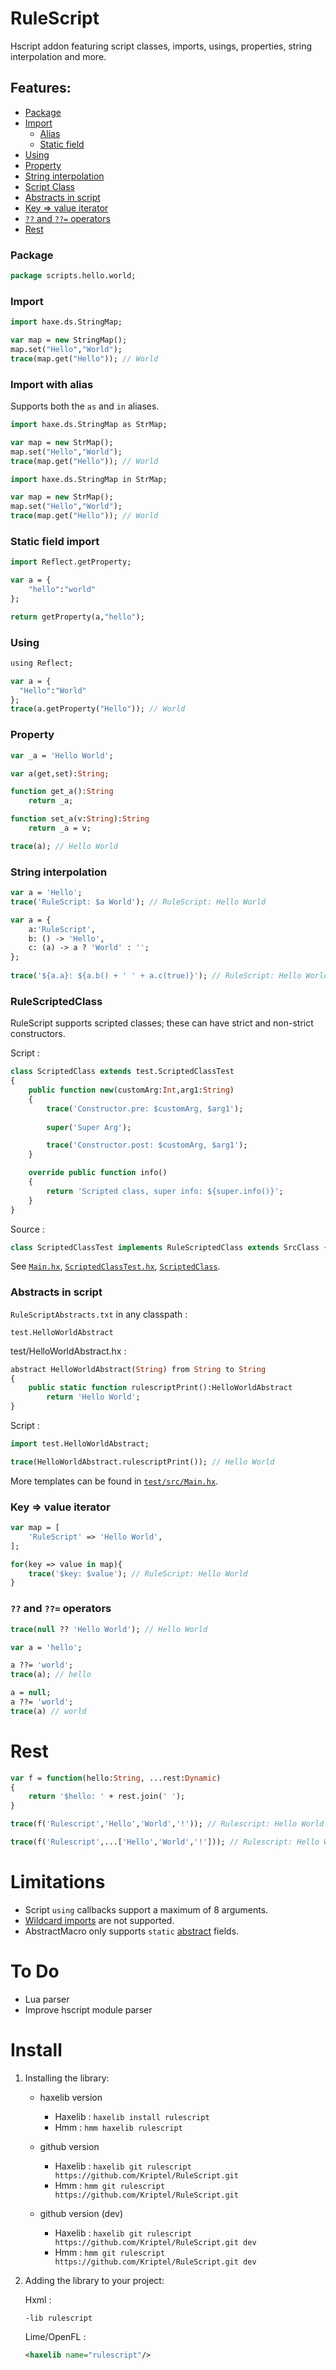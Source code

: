 # RuleScript

Hscript addon featuring script classes, imports, usings, properties, string interpolation and more.

## Features:

- [Package](#package)
- [Import](#import)
	- [Alias](#import-with-alias)
	- [Static field](#static-field-import)
- [Using](#using)
- [Property](#property)
- [String interpolation](#string-interpolation)
- [Script Class](#rulescriptedclass)
- [Abstracts in script](#abstracts-in-script)
- [Key => value iterator](#key--value-iterator)
- [`??` and `??=` operators](#and--operators)
- [Rest](#rest)

### Package
```haxe
package scripts.hello.world;
```
### Import
```haxe
import haxe.ds.StringMap;

var map = new StringMap();
map.set("Hello","World");
trace(map.get("Hello")); // World
```
### Import with alias
Supports both the `as` and `in` aliases.
```haxe
import haxe.ds.StringMap as StrMap;

var map = new StrMap();
map.set("Hello","World");
trace(map.get("Hello")); // World
```
```haxe
import haxe.ds.StringMap in StrMap;

var map = new StrMap();
map.set("Hello","World");
trace(map.get("Hello")); // World
```

### Static field import
```haxe
import Reflect.getProperty;

var a = {
	"hello":"world"
};

return getProperty(a,"hello");
```

### Using
```haxe
using Reflect;

var a = {
  "Hello":"World"
};
trace(a.getProperty("Hello")); // World
```

### Property
```haxe
var _a = 'Hello World';

var a(get,set):String;

function get_a():String
	return _a;

function set_a(v:String):String
	return _a = v;

trace(a); // Hello World
```

### String interpolation
```haxe
var a = 'Hello';
trace('RuleScript: $a World'); // RuleScript: Hello World
```
```haxe
var a = {
    a:'RuleScript',
    b: () -> 'Hello',
    c: (a) -> a ? 'World' : '';
};
        
trace('${a.a}: ${a.b() + ' ' + a.c(true)}'); // RuleScript: Hello World
```

### RuleScriptedClass
RuleScript supports scripted classes; these can have strict and non-strict constructors.

Script :
```haxe
class ScriptedClass extends test.ScriptedClassTest
{
	public function new(customArg:Int,arg1:String)
	{
		trace('Constructor.pre: $customArg, $arg1');
		
		super('Super Arg');

		trace('Constructor.post: $customArg, $arg1');	
	}

	override public function info()
	{
		return 'Scripted class, super info: ${super.info()}';
	}
}
```
Source :
```haxe
class ScriptedClassTest implements RuleScriptedClass extends SrcClass {}
```

See [`Main.hx`](./test/src/Main.hx#l267), [`ScriptedClassTest.hx`](./test/src/test/ScriptedClassTest.hx), [`ScriptedClass`](./test/scripts/haxe/ScriptedClass.rhx).

### Abstracts in script

`RuleScriptAbstracts.txt` in any classpath :
```
test.HelloWorldAbstract
```

test/HelloWorldAbstract.hx :
```haxe
abstract HelloWorldAbstract(String) from String to String
{
	public static function rulescriptPrint():HelloWorldAbstract
		return 'Hello World';
}
```
Script :
```haxe
import test.HelloWorldAbstract;

trace(HelloWorldAbstract.rulescriptPrint()); // Hello World
```
More templates can be found in [`test/src/Main.hx`](./test//src/Main.hx).

### Key => value iterator
```haxe
var map = [
	'RuleScript' => 'Hello World',
];

for(key => value in map){
	trace('$key: $value'); // RuleScript: Hello World
}
```

### `??` and `??=` operators
```haxe
trace(null ?? 'Hello World'); // Hello World

var a = 'hello';

a ??= 'world';
trace(a); // hello

a = null;
a ??= 'world';
trace(a) // world
```

# Rest
```haxe
var f = function(hello:String, ...rest:Dynamic)
{
	return '$hello: ' + rest.join(' ');
}

trace(f('Rulescript','Hello','World','!')); // Rulescript: Hello World !

trace(f('Rulescript',...['Hello','World','!'])); // Rulescript: Hello World !
```

# Limitations

- Script `using` callbacks support a maximum of 8 arguments.
- [Wildcard imports](https://haxe.org/manual/type-system-import.html#wildcard-import) are not supported.
- AbstractMacro only supports `static` [abstract](https://haxe.org/manual/types-abstract-class.html) fields.

# To Do
- Lua parser
- Improve hscript module parser

# Install

1. Installing the library: 
	- haxelib version

 		- Haxelib : `haxelib install rulescript`
		- Hmm : `hmm haxelib rulescript`
	- github version

		- Haxelib : `haxelib git rulescript https://github.com/Kriptel/RuleScript.git`
		- Hmm : `hmm git rulescript https://github.com/Kriptel/RuleScript.git`
	- github version (dev)

    	- Haxelib : `haxelib git rulescript https://github.com/Kriptel/RuleScript.git dev`
    	- Hmm : `hmm git rulescript https://github.com/Kriptel/RuleScript.git dev`
2. Adding the library to your project:
    
    Hxml :
    ```hxml
    -lib rulescript
    ```
    
    Lime/OpenFL :
    ```xml
    <haxelib name="rulescript"/>
    ```
